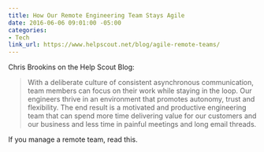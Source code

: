 ```yaml
---
title: How Our Remote Engineering Team Stays Agile
date: 2016-06-06 09:01:00 -05:00
categories:
- Tech
link_url: https://www.helpscout.net/blog/agile-remote-teams/
---
```


Chris Brookins on the Help Scout Blog:

> With a deliberate culture of consistent asynchronous communication, team members can focus on their work while staying in the loop. Our engineers thrive in an environment that promotes autonomy, trust and flexibility. The end result is a motivated and productive engineering team that can spend more time delivering value for our customers and our business and less time in painful meetings and long email threads.

If you manage a remote team, read this.
